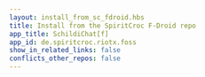 ```yaml
---
layout: install_from_sc_fdroid.hbs
title: Install from the SpiritCroc F-Droid repo
app_title: SchildiChat[f]
app_id: de.spiritcroc.riotx.foss
show_in_related_links: false
conflicts_other_repos: false
---
```

